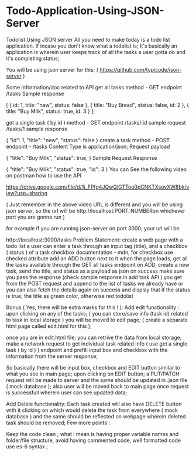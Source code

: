 # Todo-Application-Using-JSON-Server
Todolist Using JSON server
All you need to make today is a todo list application. If incase you don't know what a todolist is; It's basically an application is wherein user keeps track of all the tasks a user gotta do and it's completing status;

You will be using json server for this; ( https://github.com/typicode/json-server )

Some information/doc related to API
get all tasks
method - GET
endpoint /tasks
Sample response

[
  {
    id: 1,
    title: "new",
    status: false
  },
  {
    title: "Buy Bread",
    status: false,
    id: 2
  },
  {
    title: "Buy Milk",
    status: true,
    id: 3
  }
];

get a single task ( by id )
method - GET
endpoint /tasks/:id
sample request /tasks/1
sample response

  {
      "id": 1,
      "title": "new",
      "status": false
  }
create a task
method - POST
endpoint - /tasks
Content Type is application/json;
Request payload

  {
      "title": "Buy Milk",
      "status": true,
  }
Sample Request Response

  {
      "title": "Buy Milk",
      "status": true,
       "id": 3
  }
You can See the following video on postman how to use the API

https://drive.google.com/file/d/1i_FPfg4JQwQlGTToe0pCNKTXsovXW8bk/view?usp=sharing

( Just remember in the above video URL is different and you will be using json server, so the url will be http://localhost:PORT_NUMBERon whichever port you are gonna run )

for example if you are running json-server on port 3000; your url will be

http://localhost:3000/tasks
Problem Statement:
create a web page with a todo list
a user can enter a task through an input tag (title), and a checkbox ( status ) of a task
checkbox documentation - mdn, for checkbox use checked attribute
add an ADD button next to it
when the page loads, get all the tasks available through the GET all tasks endpoint
on ADD, create a new task, send the title, and status as a payload as json
on success make sure you pass the response (check sample response in add task API ) you get from the POST request and append to the list of tasks we already have
or you can also fetch the details again on success and display that
if the status is true, the title as green color, otherwise red
todolist

Bonus ( Yes, there will be extra marks for this ! ):
Add edit functionality :
upon clicking on any of the tasks; ( you can store/save info (task id) related to task in local storage ) you will be moved to edit page; ( create a separate html page called edit.html for this );

once you are in edit.html file; you can retrive the data from local storage; make a network request to get individual task related info ( use get a single task ( by id ) ) endpoint and prefill input box and checkbox with the information from the server response;

So basically there will be input box, checkbox and EDIT button similar to what you see in main page; upon clicking on EDIT button; a PUT/PATCH request will be made to server and the same should be updated in .json file ( mock database ); also user will be moved back to main page once request is successfull wherein user can see updated data;

Add Delete functionality:
Each task created will also have DELETE button with it clicking on which would delete the task from everywhere ( mock database ) and the same should be reflected on webpage wherein deleted task should be removed;
Few more points :

Keep the code clean ; what i mean is having proper variable names and folder/file structure, avoid having commented code, well formatted code
use es-6 syntax ;
